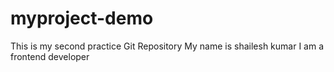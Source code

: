 # myproject-demo
This is my second practice Git Repository
My name is shailesh kumar I am a frontend developer
